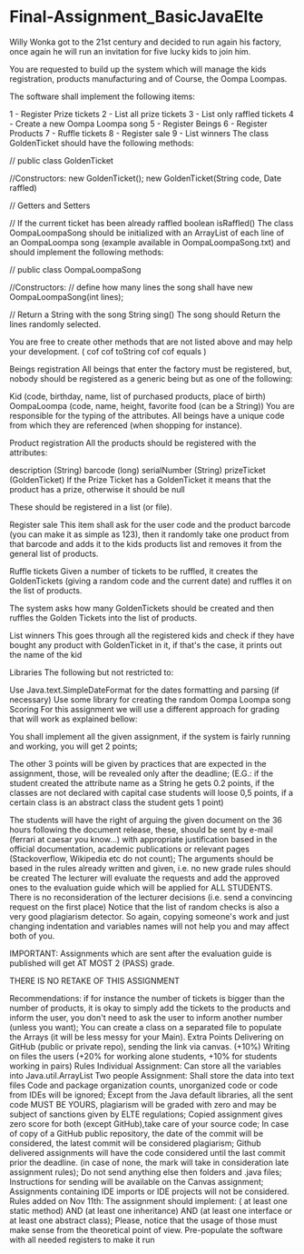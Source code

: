 # Final-Assignment_BasicJavaElte

Willy Wonka got to the 21st century and decided to run again his factory, once again he will run an invitation for five lucky kids to join him.

You are requested to build up the system which will manage the kids registration, products manufacturing and of Course, the Oompa Loompas.

The software shall implement the following items:

1 - Register Prize tickets
2 - List all prize tickets
3 - List only raffled tickets
4 - Create a new Oompa Loompa song
5 - Register Beings
6 - Register Products
7 - Ruffle tickets
8 - Register sale
9 - List winners
The class GoldenTicket should have the following methods:

// public class GoldenTicket

//Constructors:
new GoldenTicket();
new GoldenTicket(String code, Date raffled)

// Getters and Setters

// If the current ticket has been already raffled
boolean isRaffled()
The class OompaLoompaSong should be initialized with an ArrayList of each line of an OompaLoompa song (example available in OompaLoompaSong.txt) and should implement the following methods:

// public class OompaLoompaSong

//Constructors:
// define how many lines  the song shall have
new OompaLoompaSong(int lines);        

// Return a String with the song
String sing()
The song should Return the lines randomly selected.

You are free to create other methods that are not listed above and may help your development. ( cof cof toString cof cof equals )

Beings registration
All beings that enter the factory must be registered, but, nobody should be registered as a generic being but as one of the following:

Kid (code, birthday, name, list of purchased products, place of birth)
OompaLoompa (code, name, height, favorite food (can be a String))
You are responsible for the typing of the attributes. All beings have a unique code from which they are referenced (when shopping for instance).

Product registration
All the products should be registered with the attributes:

description (String)
barcode (long)
serialNumber (String)
prizeTicket (GoldenTicket)
If the Prize Ticket has a GoldenTicket it means that the product has a prize, otherwise it should be null

These should be registered in a list (or file).

Register sale
This item shall ask for the user code and the product barcode (you can make it as simple as 123), then it randomly take one product from that barcode and adds it to the kids products list and removes it from the general list of products.

Ruffle tickets
Given a number of tickets to be ruffled, it creates the GoldenTickets (giving a random code and the current date) and ruffles it on the list of products.

The system asks how many GoldenTickets should be created and then ruffles the Golden Tickets into the list of products.

List winners
This goes through all the registered kids and check if they have bought any product with GoldenTicket in it, if that's the case, it prints out the name of the kid

Libraries
The following but not restricted to:

Use Java.text.SimpleDateFormat for the dates formatting and parsing (if necessary)
Use some library for creating the random Oompa Loompa song
Scoring
For this assignment we will use a different approach for grading that will work as explained bellow:

You shall implement all the given assignment, if the system is fairly running and working, you will get 2 points;

The other 3 points will be given by practices that are expected in the assignment, those, will be revealed only after the deadline; (E.G.: if the student created the attribute name as a String he gets 0.2 points, if the classes are not declared with capital case students will loose 0,5 points, if a certain class is an abstract class the student gets 1 point)

The students will have the right of arguing the given document on the 36 hours following the document release, these, should be sent by e-mail (ferrari at caesar you know...) with appropriate justification based in the official documentation, academic publications or relevant pages (Stackoverflow, Wikipedia etc do not count);
The arguments should be based in the rules already written and given, i.e. no new grade rules should be created
The lecturer will evaluate the requests and add the approved ones to the evaluation guide which will be applied for ALL STUDENTS.
There is no reconsideration of the lecturer decisions (i.e. send a convincing request on the first place)
Notice that the list of random checks is also a very good plagiarism detector. So again, copying someone's work and just changing indentation and variables names will not help you and may affect both of you.

IMPORTANT: Assignments which are sent after the evaluation guide is published will get AT MOST 2 (PASS) grade.

THERE IS NO RETAKE OF THIS ASSIGNMENT

Recommendations:
if for instance the number of tickets is bigger than the number of products, it is okay to simply add the tickets to the products and inform the user, you don't need to ask the user to inform another number (unless you want);
You can create a class on a separated file to populate the Arrays (it will be less messy for your Main).
Extra Points
Delivering on GitHub (public or private repo), sending the link via canvas. (+10%)
Writing on files the users (+20% for working alone students, +10% for students working in pairs)
Rules
Individual Assignment:
Can store all the variables into Java.util.ArrayList
Two people Assignment:
Shall store the data into text files
Code and package organization counts, unorganized code or code from IDEs will be ignored;
Except from the Java default libraries, all the sent code MUST BE YOURS, plagiarism will be graded with zero and may be subject of sanctions given by ELTE regulations;
Copied assignment gives zero score for both (except GitHub),take care of your source code;
In case of copy of a GitHub public repository, the date of the commit will be considered, the latest commit will be considered plagiarism;
Github delivered assignments will have the code considered until the last commit prior the deadline. (in case of none, the mark will take in consideration late assignment rules);
Do not send anything else then folders and .java files;
Instructions for sending will be available on the Canvas assignment;
Assignments containing IDE imports or IDE projects will not be considered. Rules added on Nov 11th:
The assignment should implement: ( at least one static method) AND (at least one inheritance) AND (at least one interface or at least one abstract class);
Please, notice that the usage of those must make sense from the theoretical point of view.
Pre-populate the software with all needed registers to make it run
